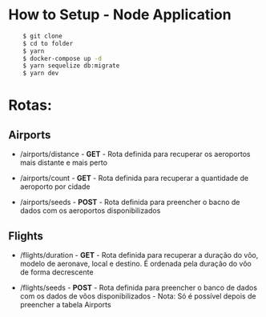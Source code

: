 # How to Setup - Node Application
```sh
    $ git clone
    $ cd to folder
    $ yarn
    $ docker-compose up -d
    $ yarn sequelize db:migrate
    $ yarn dev
```
# Rotas:

## Airports
  - /airports/distance - **GET**
        - Rota definida para recuperar os aeroportos mais distante e mais perto

- /airports/count - **GET**
        - Rota definida para recuperar a quantidade de aeroporto por cidade

- /airports/seeds - **POST**
        - Rota definida para preencher o bacno de dados com os aeroportos disponibilizados

## Flights
- /flights/duration - **GET**
        - Rota definida para recuperar a duração do vôo, modelo de aeronave, local e destino. É ordenada pela duração do vôo de forma decrescente

- /flights/seeds - **POST**
        - Rota definida para preencher o banco de dados com os dados de vôos disponibilizados
        - Nota: Só é possível depois de preencher a tabela Airports
